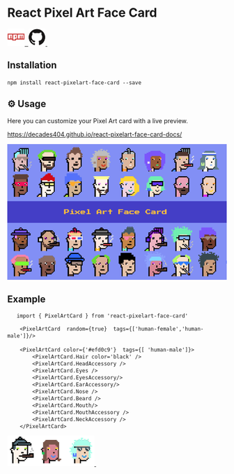 # React Pixel Art Face Card

<div>
 <a href="https://www.npmjs.com/package/react-pixelart-face-card" alt="npm" title="npm">
  <img src="https://raw.githubusercontent.com/devicons/devicon/1119b9f84c0290e0f0b38982099a2bd027a48bf1/icons/npm/npm-original-wordmark.svg" title="npm" alt="Java" width="40" height="40"/>&nbsp;
  </a>
 <a href="https://github.com/decades404/react-pixelart-face-card" alt="github" title="github">
  <img src="  https://raw.githubusercontent.com/devicons/devicon/1119b9f84c0290e0f0b38982099a2bd027a48bf1/icons/github/github-original.svg" title="Github" alt="Github" width="40" height="40"/>&nbsp;
  </a>


</div>

## Installation

`npm install react-pixelart-face-card --save`

## ⚙ Usage

Here you can customize your Pixel Art card with a live preview.

<https://decades404.github.io/react-pixelart-face-card-docs/>


[![Usage](https://github.com/decades404/react-pixelart-face-card-docs/blob/main/public/wallpaper.png?raw=true "Usage")](https://decades404.github.io/react-pixelart-face-card-docs/)



## Example

```
   import { PixelArtCard } from 'react-pixelart-face-card'
```

```
    <PixelArtCard  random={true}  tags={['human-female','human-male']}/>

    <PixelArtCard color={'#efd0c9'}  tags={[ 'human-male']}>
        <PixelArtCard.Hair color='black' />
        <PixelArtCard.HeadAccessory />
        <PixelArtCard.Eyes />
        <PixelArtCard.EyesAccessory/>
        <PixelArtCard.EarAccessory/>
        <PixelArtCard.Nose />
        <PixelArtCard.Beard />
        <PixelArtCard.Mouth/>
        <PixelArtCard.MouthAccessory />
        <PixelArtCard.NeckAccessory />
    </PixelArtCard>
```
<div>
 <a href="https://www.npmjs.com/package/react-pixelart-face-card" alt="npm" title="npm">
  <img src="https://github.com/decades404/react-pixelart-face-card-docs/blob/main/public/wallpaper2.png?raw=true" title="npm" alt="Java" width="200" height="70"/>&nbsp;
  </a>


</div>